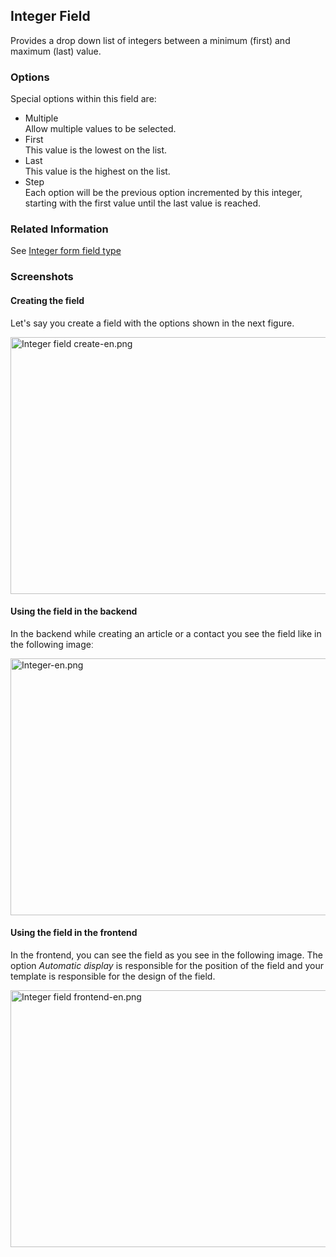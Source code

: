 <!-- Filename: J3.x:Adding_custom_fields/Integer_Field / Display title: Adding custom fields/Integer Field -->

## Integer Field

Provides a drop down list of integers between a minimum (first) and
maximum (last) value.

### Options

Special options within this field are:

- Multiple  
  Allow multiple values to be selected.
- First  
  This value is the lowest on the list.
- Last  
  This value is the highest on the list.
- Step  
  Each option will be the previous option incremented by this integer,
  starting with the first value until the last value is reached.

### Related Information

See [Integer form field
type](https://docs.joomla.org/Integer_form_field_type "Special:MyLanguage/Integer form field type")

### Screenshots

#### Creating the field

Let's say you create a field with the options shown in the next figure.

<img
src="https://docs.joomla.org/images/thumb/7/75/Integer_field_create-en.png/800px-Integer_field_create-en.png"
decoding="async"
srcset="https://docs.joomla.org/images/thumb/7/75/Integer_field_create-en.png/1200px-Integer_field_create-en.png 1.5x, https://docs.joomla.org/images/7/75/Integer_field_create-en.png 2x"
data-file-width="1291" data-file-height="663" width="800" height="411"
alt="Integer field create-en.png" />

#### Using the field in the backend

In the backend while creating an article or a contact you see the field
like in the following imageː

<img
src="https://docs.joomla.org/images/thumb/7/7f/Integer-en.png/800px-Integer-en.png"
decoding="async"
srcset="https://docs.joomla.org/images/thumb/7/7f/Integer-en.png/1200px-Integer-en.png 1.5x, https://docs.joomla.org/images/7/7f/Integer-en.png 2x"
data-file-width="1291" data-file-height="663" width="800" height="411"
alt="Integer-en.png" />

#### Using the field in the frontend

In the frontend, you can see the field as you see in the following
image. The option *Automatic display* is responsible for the position of
the field and your template is responsible for the design of the field.

<img
src="https://docs.joomla.org/images/thumb/7/72/Integer_field_frontend-en.png/800px-Integer_field_frontend-en.png"
decoding="async"
srcset="https://docs.joomla.org/images/thumb/7/72/Integer_field_frontend-en.png/1200px-Integer_field_frontend-en.png 1.5x, https://docs.joomla.org/images/7/72/Integer_field_frontend-en.png 2x"
data-file-width="1291" data-file-height="663" width="800" height="411"
alt="Integer field frontend-en.png" />
